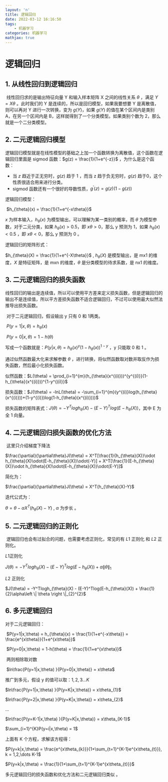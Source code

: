 ```yaml
---
layout: 'n'
title: 逻辑回归
date: 2022-03-12 16:16:50
tags:
    - 机器学习
categories: 机器学习
mathjax: true
---
```


# 逻辑回归

## 1. 从线性回归到逻辑回归

​	线性回归求的是输出特征向量 Y 和输入样本矩阵 X 之间的线性关系 $\theta$ ，满足 $Y = X\theta$ 。此时我们的 Y 是连续的，所以是回归模型，如果我要想要 Y 是离散值，则可以再对 Y 进行一次转换，变为 $g(Y)$，如果  $g(Y)$ 的值在某个区间内是类别 A，在另一个区间内是 B，这样就得到了一个分类模型。如果类别个数为 2，那么就是一个二分类模型。


## 2. 二元逻辑回归模型

​	逻辑回归模型就是在线性模型的基础之上加一个函数转换为离散值，这个函数在逻辑回归里面是 sigmod 函数：$g(z) = \frac{1}{1+e^{-z}}$ ，为什么是这个函数：

 * 当 $z$ 趋近于正无穷时，$g(z)$ 趋于 1 ，而当 z 趋于负无穷时，$g(z)$ 趋于0，这个性质很适合用来进行分类。
 * sigmod 函数还有一个很好的导数性质，$g^{'}(z) = g(z)(1-g(z))$ 
   

逻辑回归模型：

​	$h_{\theta}(x) = \frac{1}{1+e^{-x\theta}}$ 

$x$ 为样本输入，$h_{\theta}(x)$ 为模型输出，可以理解为某一类别的概率，而 $\theta$ 为模型参数，对于二元分类，如果 $h_{\theta}(x) > 0.5$，即 $x\theta > 0$，那么 y 预测为 1，如果 $h_{\theta}(x) < 0.5$ ，即 $x\theta < 0$，那么 y 预测为 0 。


逻辑回归的矩阵形式：

$h_{\theta}(X) = \frac{1}{1+e^{-X\theta}}$ , $h_{\theta}(X)$ 是模型输出，是 mx1 的维度，$X$ 是特征矩阵，是 mxn 的维度，$\theta$ 是分类模型的待求系数，是 nx1 的维度。


 ## 3. 二元逻辑回归的损失函数

​	线性回归的输出是连续值，所以可以使用平方差来定义损失函数，但是逻辑回归的输出不是连续值，所以平方差损失函数不适合逻辑回归，不过可以使用最大似然法推导出损失函数。

​	对于二元逻辑回归，假设输出 y 只有 0 和 1两类。

​	$P(y=1|x,\theta) = h_{\theta}(x)$

​	$P(y=0|x,\theta) = 1-h(\theta)$

写成一个函数就是：$P(y|x,\theta) = h_{\theta}(x)^{y}(1-h_{\theta}(x))^{1-y}$ ，y 只能取 0 和 1 。

通过似然函数最大化来求解参数 $\theta$ ，进行转换，将似然函数取对数并取反作为损失函数，然后最小化损失函数。

似然函数：$L(\theta) = \prod_{i=1}^{m}(h_{\theta}(x^{(i)}))^{y^{(i)}}(1-h_{\theta}(x^{(i)}))^{1-y^{(i)}}$

损失函数：$J(\theta) = -lnL(\theta) = -\sum_{i=1}^{m}(y^{(i)}log(h_{\theta}(x^{(i)}))+(1-y^{(i)})log(1-h_{\theta}(x^{(i)})))$   

损失函数的矩阵表式：$J(\theta) = -Y^Tlogh_{\theta}(X) - (E-Y)^Tlog(E-h_{\theta}(X))$，其中 E 为全 1 向量。


## 4. 二元逻辑回归损失函数的优化方法

​	这里只介绍梯度下降法

$\frac{\partial}{\partial\theta}J(\theta) = X^T[\frac{1}{h_{\theta}(X)}\odot h_{\theta}(X)\odot(E-h_{\theta}(X))\odot(-Y)] + X^T[\frac{1}{E-h_{\theta}(X)}\odot h_{\theta}(X)\odot(E-h_{\theta}(X))\odot(E-Y)]$ 

简化为：

$\frac{\partial}{\partial\theta}J(\theta) = X^T(h_{\theta}(X)-Y)$

迭代公式为：

$\theta = \theta - \alpha X^{T}(h_{\theta}(X) - Y)$ , $\alpha$ 为步长 。


## 5. 二元逻辑回归的正则化

​	逻辑回归也会有过拟合的问题，也需要考虑正则化，常见的有 $L1$ 正则化 和 $L2$ 正则化。

$L1$正则化

$J(\theta) = -Y^Tlogh_{\theta}(X) - (E-Y)^Tlog(E-h_{\theta}(X)) + \alpha\left \| \theta \right \|_{1}$ 

$L2$ 正则化

$J(\theta) = -Y^Tlogh_{\theta}(X) - (E-Y)^Tlog(E-h_{\theta}(X)) + \frac{1}{2}\alpha\left \| \theta \right \|_{2}^{2}$ 


## 6. 多元逻辑回归

对于二元逻辑回归：

​	$P(y=1|x,\theta) = h_{\theta}(x) = \frac{1}{1+e^{-x\theta}} = \frac{e^{x\theta}}{1+e^{x\theta}}$

​	$P(y=0|x,\theta) = 1-h(\theta) = \frac{1}{1+e^{x\theta}}$ 

​	两则相除取对数

​	$ln\frac{P(y=1|x,\theta) }{P(y=0|x,\theta)} = x\theta$ 
​	

推广到多元，假设 y 的值可以取：$1,2,3\dots K$

$ln\frac{P(y=1|x,\theta) }{P(y=K|x,\theta)} = x\theta_{1}$

$ln\frac{P(y=2|x,\theta) }{P(y=K|x,\theta)} = x\theta_{2}$ 

$\dots$

$ln\frac{P(y=K-1|x,\theta) }{P(y=K|x,\theta)} = x\theta_{K-1}$

$\sum_{i=1}^{K}P(y=i|x,\theta) = 1$

上面有 K 个方程，求解该方程得：

$P(y=k|x,\theta) = \frac{e^{x\theta_{k}}}{1+\sum_{t=1}^{K-1}e^{x\theta_{t}}}, k = 1,2,\dots K-1$

$P(y=k|x,\theta) = \frac{1}{1+\sum_{t=1}^{K-1}e^{x\theta_{t}}}$ 

多元逻辑回归的损失函数和优化方法和二元逻辑回归类似 。





























  
